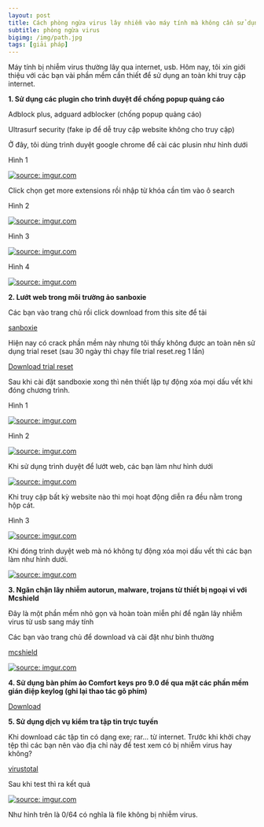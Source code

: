 ```yaml
---
layout: post
title: Cách phòng ngừa virus lây nhiễm vào máy tính mà không cần sử dụng trình diệt virus
subtitle: phòng ngừa virus
bigimg: /img/path.jpg
tags: [giải pháp]
---
```


Máy tính bị nhiễm virus thường lây qua internet, usb. Hôm nay, tôi xin giới thiệu với các bạn vài phần mềm cần thiết để sử dụng an toàn khi truy cập internet.

**1.	Sử dụng các plugin cho trình duyệt để chống popup quảng cáo**

Adblock plus, adguard adblocker (chống popup quảng cáo)

Ultrasurf security (fake ip để dễ truy cập website không cho truy cập)

Ở đây, tôi dùng trình duyệt google chrome để cài các plusin như hình dưới

Hình 1

<a href="https://imgur.com/wPFKpFD"><img src="https://i.imgur.com/wPFKpFD.png" title="source: imgur.com" /></a>

Click chọn get more extensions rồi nhập từ khóa cần tìm vào ô search

Hình 2

<a href="https://imgur.com/AA96xix"><img src="https://i.imgur.com/AA96xix.png" title="source: imgur.com" /></a>

Hình 3

<a href="https://imgur.com/UHmrfWf"><img src="https://i.imgur.com/UHmrfWf.png" title="source: imgur.com" /></a>

Hình 4

<a href="https://imgur.com/SnRa6ba"><img src="https://i.imgur.com/SnRa6ba.png" title="source: imgur.com" /></a>

**2.	Lướt web trong môi trường ảo sanboxie**

Các bạn vào trang chủ rồi click download from this site để tải

[sanboxie]( https://www.sandboxie.com/DownloadSandboxie)

Hiện nay có crack phần mềm này nhưng tôi thấy không được an toàn nên sử dụng trial reset (sau 30 ngày thì chạy file trial reset.reg 1 lần)

[Download trial reset](https://app.box.com/s/1w7juq19yanhvudeml0a5k30w7va28wp)

Sau khi cài đặt sandboxie xong thì nên thiết lập tự động xóa mọi dấu vết khi đóng chương trình.

Hình 1

<a href="https://imgur.com/kmccyde"><img src="https://i.imgur.com/kmccyde.png" title="source: imgur.com" /></a>

Hình 2

<a href="https://imgur.com/wi1qEAl"><img src="https://i.imgur.com/wi1qEAl.png" title="source: imgur.com" /></a>

Khi sử dụng trình duyệt để lướt web, các bạn làm như hình dưới

<a href="https://imgur.com/TNg6RUW"><img src="https://i.imgur.com/TNg6RUW.png" title="source: imgur.com" /></a>

Khi truy cập bất kỳ website nào thì mọi hoạt động diễn ra đều nằm trong hộp cát.

Hình 3

<a href="https://imgur.com/YytL9TP"><img src="https://i.imgur.com/YytL9TP.png" title="source: imgur.com" /></a>

Khi đóng trình duyệt web mà nó không tự động xóa mọi dấu vết thì các bạn làm như hình dưới.

<a href="https://imgur.com/FUBkabV"><img src="https://i.imgur.com/FUBkabV.png" title="source: imgur.com" /></a>

**3.	Ngăn chặn lây nhiễm autorun, malware, trojans từ thiết bị ngoại vi với Mcshield**

Đây là một phần mềm nhỏ gọn và hoàn toàn miễn phí để ngăn lây nhiễm virus từ usb sang máy tính

Các bạn vào trang chủ để download và cài đặt như bình thường

[mcshield]( http://www.mcshield.net/download.html)

<a href="https://imgur.com/qH4O8EQ"><img src="https://i.imgur.com/qH4O8EQ.png" title="source: imgur.com" /></a>

**4.	Sử dụng bàn phím ảo Comfort keys pro 9.0 để qua mặt các phần mềm gián điệp keylog (ghi lại thao tác gõ phím)**

[Download](https://app.box.com/s/0l4siy1pywpnhzqerhi5ggslug7k14gz)

**5.	Sử dụng dịch vụ kiểm tra tập tin trực tuyến**

Khi download các tập tin có dạng exe; rar... từ internet. Trước khi khởi chạy tệp thì các bạn nên vào địa chỉ này để test xem có bị nhiễm virus hay không?

[virustotal](https://www.virustotal.com)

Sau khi test thì ra kết quả

<a href="https://imgur.com/kmLqnW3"><img src="https://i.imgur.com/kmLqnW3.png" title="source: imgur.com" /></a>

Như hình trên là 0/64 có nghĩa là file không bị nhiễm virus.

<div id="fb-root"></div>
<script>(function(d, s, id) {
  var js, fjs = d.getElementsByTagName(s)[0];
  if (d.getElementById(id)) return;
  js = d.createElement(s); js.id = id;
  js.src = 'https://connect.facebook.net/vi_VN/sdk.js#xfbml=1&version=v2.12';
  fjs.parentNode.insertBefore(js, fjs);
}(document, 'script', 'facebook-jssdk'));</script>

<div class="fb-comments" data-href="https://github.com/tha1982/tha1982.github.io/edit/master/_posts/2018-04-19-use-computer.md" data-numposts="5"></div>
